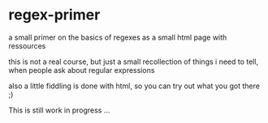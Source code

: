 # regex-primer
a small primer on the basics of regexes as a small html page with ressources

this is not a real course, but just a small recollection of things i need to tell, when people ask about regular expressions

also a little fiddling is done with html, so you can try out what you got there ;)

This is still work in progress ...
